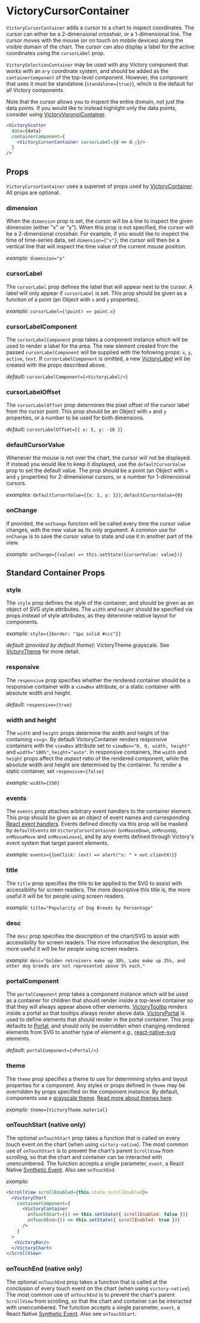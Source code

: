 # VictoryCursorContainer

`VictoryCursorContainer` adds a cursor to a chart to inspect coordinates.
The cursor can either be a 2-dimensional crosshair, or a 1-dimensional line.
The cursor moves with the mouse (or on touch on mobile devices) along the visible domain of the chart.
The cursor can also display a label for the active coordinates using the `cursorLabel` prop.

`VictorySelectionContainer` may be used with any Victory component that works with an x-y coordinate
system, and should be added as the `containerComponent` of the top-level component.
However, the component that uses it must be standalone
(`standalone={true}`), which is the default for all Victory components.

Note that the cursor allows you to inspect the entire domain, not just the data points.
If you would like to instead highlight only the data points, consider using [VictoryVoronoiContainer].

```jsx
<VictoryScatter
  data={data}
  containerComponent={
    <VictoryCursorContainer cursorLabel={d => d.y}/>
  }
/>
```

## Props

`VictoryCursorContainer` uses a superset of props used by [VictoryContainer]. All props are optional.

### dimension

When the `dimension` prop is set, the cursor will be a line to inspect the given dimension
(either "x" or "y"). When this prop is not specified, the cursor will be a 2-dimensional crosshair.
For example, if you would like to inspect the time of time-series data, set `dimension={"x"}`;
the cursor will then be a vertical line that will inspect the time value of the current mouse position.

*example:* `dimension="x"`

### cursorLabel

The `cursorLabel` prop defines the label that will appear next to the cursor.
A label will only appear if `cursorLabel` is set.
This prop should be given as a function of a point (an Object with `x` and `y` properties).

*example:* `cursorLabel={(point) => point.x}`

### cursorLabelComponent

The `cursorLabelComponent` prop takes a component instance which will be used to render a label for the area.
The new element created from the passed `cursorLabelComponent` will be supplied with the following props:
`x`, `y`, `active`, `text`.
If `cursorLabelComponent` is omitted, a new [VictoryLabel] will be created with the props described above.

*default:* `cursorLabelComponent={<VictoryLabel/>}`

### cursorLabelOffset

The `cursorLabelOffset` prop determines the pixel offset of the cursor label from the cursor point.
This prop should be an Object with `x` and `y` properties, or a number to be used for both dimensions.

*default:* `cursorLabelOffset={{ x: 5, y: -10 }}`

### defaultCursorValue

Whenever the mouse is not over the chart, the cursor will not be displayed.
If instead you would like to keep it displayed,
use the `defaultCursorValue` prop to set the default value.
The prop should be a point (an Object with `x` and `y` properties) for 2-dimensional cursors,
or a number for 1-dimensional cursors.

*examples:* `defaultCursorValue={{x: 1, y: 1}}`, `defaultCursorValue={0}`

### onChange

If provided, the `onChange` function will be called every time the cursor value changes,
with the new value as its only argument.
A common use for `onChange` is to save the cursor value to state and use it in another part of the view.

*example:* `onChange={(value) => this.setState({cursorValue: value})}`

## Standard Container Props

### style

The `style` prop defines the style of the container, and should be given as an object of SVG style attributes.
The `width` and `height` should be specified via props instead of style attributes, as they determine
relative layout for components.

*example:* `style={{border: "1px solid #ccc"}}`

*default (provided by default theme):* VictoryTheme.grayscale. See [VictoryTheme] for more detail.

### responsive

The `responsive` prop specifies whether the rendered container should be a responsive container with a `viewBox` attribute, or a static container with absolute width and height.

*default:* `responsive={true}`

### width and height

The `width` and `height` props determine the width and height of the containing `<svg>`. By default VictoryContainer renders responsive containers with the `viewBox` attribute set to `viewBox="0, 0, width, height"` and `width="100%"`, `height="auto"`. In responsive containers, the `width` and `height` props affect the _aspect ratio_ of the rendered component, while the absolute width and height are determined by the container. To render a static container, set `responsive={false}`

*example:* `width={350}`

### events

The `events` prop attaches arbitrary event handlers to the container element. This prop should be
given as an object of event names and corresponding [React event handlers]. Events defined directly
via this prop will be masked by `defaultEvents` on `VictoryCursorContainer` (`onMouseDown`,
`onMouseUp`, `onMouseMove` and `onMouseLeave`), and by any events defined through Victory's event
system that target parent elements.

*example:* `events={{onClick: (evt) => alert("x: " + evt.clientX)}}`

### title

The `title` prop specifies the title to be applied to the SVG to assist with accessibility for screen readers. The more descriptive this title is, the more useful it will be for people using screen readers.

*example:* `title="Popularity of Dog Breeds by Percentage"`

### desc

The `desc` prop specifies the description of the chart/SVG to assist with accessibility for screen readers. The more informative the description, the more useful it will be for people using screen readers.

*example:* `desc="Golden retreivers make up 30%, Labs make up 25%, and other dog breeds are not represented above 5% each."`

### portalComponent

The `portalComponent` prop takes a component instance which will be used as a container for children that should render inside a top-level container so that they will always appear above other elements. [VictoryTooltip] renders inside a portal so that tooltips always render above data. [VictoryPortal] is used to define elements that should render in the portal container. This prop defaults to [Portal], and should only be overridden when changing rendered elements from SVG to another type of element _e.g.,_ [react-native-svg] elements.

*default:* `portalComponent={<Portal/>}`

### theme

The `theme` prop specifies a theme to use for determining styles and layout properties for a
component. Any styles or props defined in `theme` may be overridden by props specified on the
component instance. By default, components use a [grayscale theme]. [Read more about themes here].

*example:* `theme={VictoryTheme.material}`

### onTouchStart (native only)

The optional `onTouchStart` prop takes a function that is called on every touch event on the chart (when using `victory-native`). The most common use of `onTouchStart` is to prevent the chart's parent `ScrollView` from scrolling, so that the chart and container can be interacted with unencumbered. The function accepts a single parameter, `event`, a React Native [Synthetic Event]. Also see `onTouchEnd`.

*example:*

```jsx
<ScrollView scrollEnabled={this.state.scrollEnabled}>
  <VictoryChart
    containerComponent={
      <VictoryContainer
        onTouchStart={() => this.setState({ scrollEnabled: false })}
        onTouchEnd={() => this.setState({ scrollEnabled: true })}
      />
    }
  >
   <VictoryBar/>
  </VictoryChart>
</ScrollView>
```

### onTouchEnd (native only)

The optional `onTouchEnd` prop takes a function that is called at the conclusion of every touch event on the chart (when using `victory-native`). The most common use of `onTouchEnd` is to prevent the chart's parent `ScrollView` from scrolling, so that the chart and container can be interacted with unencumbered. The function accepts a single parameter, `event`, a React Native [Synthetic Event]. Also see `onTouchStart`.

[VictoryPortal]: https://formidable.com/open-source/victory/docs/victory-portal
[Portal]: https://github.com/FormidableLabs/victory-core/blob/master/src/victory-portal/portal.js
[react-native-svg]: https://github.com/react-native-community/react-native-svg
[victory-core]: https://github.com/FormidableLabs/victory-core
[VictoryTheme]: https://formidable.com/open-source/victory/docs/victory-theme
[VictoryTooltip]: https://formidable.com/open-source/victory/docs/victory-tooltip
[VictoryVoronoiContainer]: https://formidable.com/open-source/victory/docs/victory-voronoi-container
[grayscale theme]: https://github.com/FormidableLabs/victory-core/blob/master/src/victory-theme/grayscale.js
[Read more about themes here]: https://formidable.com/open-source/victory/guides/themes
[VictoryContainer]: https://formidable.com/open-source/victory/docs/victory-container
[React event handlers]: https://facebook.github.io/react/docs/events.html
[Synthetic Event]: https://facebook.github.io/react-native/docs/gesture-responder-system.html#responder-lifecycle
[VictoryLabel]: https://formidable.com/open-source/victory/docs/victory-label
